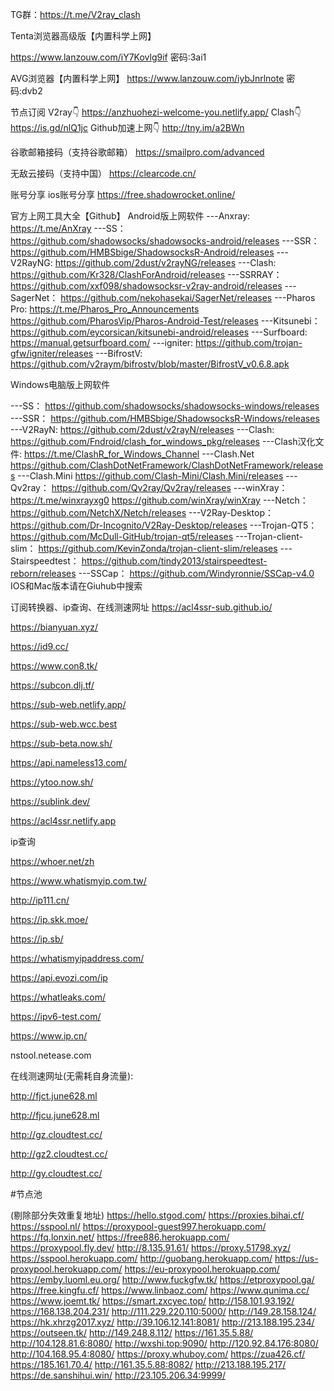TG群：https://t.me/V2ray_clash

Tenta浏览器高级版【内置科学上网】

https://www.lanzouw.com/iY7Kovlg9if
密码:3ai1

AVG浏览器【内置科学上网】
https://www.lanzouw.com/iybJnrlnote
密码:dvb2

节点订阅
V2ray👇
https://anzhuohezi-welcome-you.netlify.app/
Clash👇
https://is.gd/nlQ1jc
Github加速上网👇
http://tny.im/a2BWn

谷歌邮箱接码（支持谷歌邮箱）
https://smailpro.com/advanced

无敌云接码（支持中国）
https://clearcode.cn/

账号分享
ios账号分享
https://free.shadowrocket.online/

官方上网工具大全【Github】
Android版上网软件
---Anxray:
https://t.me/AnXray
---SS：
https://github.com/shadowsocks/shadowsocks-android/releases
---SSR：
https://github.com/HMBSbige/ShadowsocksR-Android/releases
---V2RayNG:
https://github.com/2dust/v2rayNG/releases
---Clash:
https://github.com/Kr328/ClashForAndroid/releases
---SSRRAY：
https://github.com/xxf098/shadowsocksr-v2ray-android/releases
---SagerNet：
https://github.com/nekohasekai/SagerNet/releases
---Pharos Pro:
https://t.me/Pharos_Pro_Announcements
https://github.com/PharosVip/Pharos-Android-Test/releases
---Kitsunebi：
https://github.com/eycorsican/kitsunebi-android/releases
---Surfboard:
https://manual.getsurfboard.com/
---igniter:
https://github.com/trojan-gfw/igniter/releases
---BifrostV:
https://github.com/v2raym/bifrostv/blob/master/BifrostV_v0.6.8.apk

Windows电脑版上网软件

---SS：
https://github.com/shadowsocks/shadowsocks-windows/releases
---SSR：
https://github.com/HMBSbige/ShadowsocksR-Windows/releases
---V2RayN:
https://github.com/2dust/v2rayN/releases
---Clash:
https://github.com/Fndroid/clash_for_windows_pkg/releases
---Clash汉化文件:
https://t.me/ClashR_for_Windows_Channel
---Clash.Net
https://github.com/ClashDotNetFramework/ClashDotNetFramework/releases
---Clash.Mini
https://github.com/Clash-Mini/Clash.Mini/releases
---Qv2ray：
https://github.com/Qv2ray/Qv2ray/releases
---winXray：
https://t.me/winxrayxg0
https://github.com/winXray/winXray
---Netch：
https://github.com/NetchX/Netch/releases
---V2Ray-Desktop：
https://github.com/Dr-Incognito/V2Ray-Desktop/releases
---Trojan-QT5：
https://github.com/McDull-GitHub/trojan-qt5/releases
---Trojan-client-slim：
https://github.com/KevinZonda/trojan-client-slim/releases
---Stairspeedtest：
https://github.com/tindy2013/stairspeedtest-reborn/releases
---SSCap：
https://github.com/Windyronnie/SSCap-v4.0
IOS和Mac版本请在Giuhub中搜索


订阅转换器、ip查询、在线测速网址
https://acl4ssr-sub.github.io/

https://bianyuan.xyz/

https://id9.cc/

https://www.con8.tk/

https://subcon.dlj.tf/

https://sub-web.netlify.app/

https://sub-web.wcc.best

https://sub-beta.now.sh/

https://api.nameless13.com/

https://ytoo.now.sh/

https://sublink.dev/

https://acl4ssr.netlify.app

ip查询

https://whoer.net/zh

https://www.whatismyip.com.tw/

http://ip111.cn/

https://ip.skk.moe/

https://ip.sb/

https://whatismyipaddress.com/

https://api.evozi.com/ip

https://whatleaks.com/

https://ipv6-test.com/

https://www.ip.cn/

nstool.netease.com


在线测速网址(无需耗自身流量):

http://fjct.june628.ml

http://fjcu.june628.ml

http://gz.cloudtest.cc/

http://gz2.cloudtest.cc/

http://gy.cloudtest.cc/

#节点池 

(剔除部分失效重复地址)
https://hello.stgod.com/
https://proxies.bihai.cf/
https://sspool.nl/
https://proxypool-guest997.herokuapp.com/
https://fq.lonxin.net/
https://free886.herokuapp.com/
https://proxypool.fly.dev/
http://8.135.91.61/
https://proxy.51798.xyz/
https://sspool.herokuapp.com/
http://guobang.herokuapp.com/
https://us-proxypool.herokuapp.com/
https://eu-proxypool.herokuapp.com/
https://emby.luoml.eu.org/
http://www.fuckgfw.tk/
https://etproxypool.ga/
https://free.kingfu.cf/
https://www.linbaoz.com/
https://www.qunima.cc/
https://www.joemt.tk/
https://smart.zxcyec.top/
http://158.101.93.192/
https://168.138.204.231/
http://111.229.220.110:5000/
http://149.28.158.124/
https://hk.xhrzg2017.xyz/
http://39.106.12.141:8081/
http://213.188.195.234/
https://outseen.tk/
http://149.248.8.112/
https://161.35.5.88/
http://104.128.81.6:8080/
http://wxshi.top:9090/
http://120.92.84.176:8080/
http://104.168.95.4:8080/
https://proxy.whuboy.com/
https://zua426.cf/
https://185.161.70.4/
http://161.35.5.88:8082/
http://213.188.195.217/
https://de.sanshihui.win/
http://23.105.206.34:9999/

